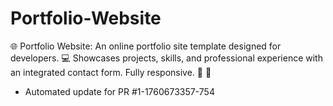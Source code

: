 # Portfolio-Website
🌐 Portfolio Website: An online portfolio site template designed for developers. 💻 Showcases projects, skills, and professional experience with an integrated contact form. Fully responsive. 📝 🌟


- Automated update for PR #1-1760673357-754